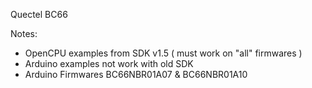 Quectel BC66

Notes: 
* OpenCPU examples  from SDK v1.5 ( must work on "all" firmwares )
* Arduino examples not work with old SDK
* Arduino Firmwares BC66NBR01A07 & BC66NBR01A10
